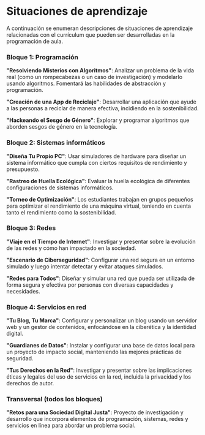 # Situaciones de aprendizaje

A continuación se enumeran descripciones de situaciones de aprendizaje relacionadas con el currículum que pueden ser desarrolladas en la programación de aula.

### Bloque 1: Programación

**"Resolviendo Misterios con Algoritmos"**: Analizar un problema de la vida real (como un rompecabezas o un caso de investigación) y modelarlo usando algoritmos. Fomentará las habilidades de abstracción y programación.

**"Creación de una App de Reciclaje"**: Desarrollar una aplicación que ayude a las personas a reciclar de manera efectiva, incidiendo en la sostenibilidad.

**"Hackeando el Sesgo de Género"**: Explorar y programar algoritmos que aborden sesgos de género en la tecnología.

### Bloque 2: Sistemas informáticos

**"Diseña Tu Propio PC"**: Usar simuladores de hardware para diseñar un sistema informático que cumpla con ciertos requisitos de rendimiento y presupuesto.

**"Rastreo de Huella Ecológica"**: Evaluar la huella ecológica de diferentes configuraciones de sistemas informáticos.

**"Torneo de Optimización"**: Los estudiantes trabajan en grupos pequeños para optimizar el rendimiento de una máquina virtual, teniendo en cuenta tanto el rendimiento como la sostenibilidad.

### Bloque 3: Redes

**"Viaje en el Tiempo de Internet"**: Investigar y presentar sobre la evolución de las redes y cómo han impactado en la sociedad.

**"Escenario de Ciberseguridad"**: Configurar una red segura en un entorno simulado y luego intentar detectar y evitar ataques simulados.

**"Redes para Todos"**: Diseñar y simular una red que pueda ser utilizada de forma segura y efectiva por personas con diversas capacidades y necesidades.

### Bloque 4: Servicios en red

**"Tu Blog, Tu Marca"**: Configurar y personalizar un blog usando un servidor web y un gestor de contenidos, enfocándose en la ciberética y la identidad digital.

**"Guardianes de Datos"**: Instalar y configurar una base de datos local para un proyecto de impacto social, manteniendo las mejores prácticas de seguridad.

**"Tus Derechos en la Red"**: Investigar y presentar sobre las implicaciones éticas y legales del uso de servicios en la red, incluida la privacidad y los derechos de autor.

### Transversal (todos los bloques)

**"Retos para una Sociedad Digital Justa"**: Proyecto de investigación y desarrollo que incorpora elementos de programación, sistemas, redes y servicios en línea para abordar un problema social.